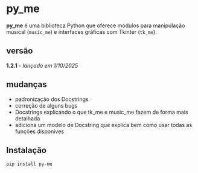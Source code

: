 # py_me

**py_me** é uma biblioteca Python que oferece módulos para manipulação musical (`music_me`) e interfaces gráficas com Tkinter (`tk_me`).

## versão

**1.2.1** - *lançado em 1/10/2025*

## mudanças

- padronização dos Docstrings
- correção de alguns bugs
- Docstrings explicando o que tk_me e music_me fazem de forma mais detalhada
- adiciona um modelo de Docstring que explica bem como usar todas as funções disponives

## Instalação

```bash
pip install py-me